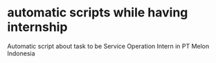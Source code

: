 # automatic scripts while having internship
Automatic script about task to be Service Operation Intern in PT Melon Indonesia
